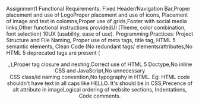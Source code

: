 Assignment1
   Functional Requirements:
    Fixed Header/Navigation Bar,Proper placement and use of LogoProper placement and use of icons, Placement of image and text in colomns,Proper use of grids,Footer with  social media links,Other functional instructions providedUI (Theme, color combination, font selection) 10UX (usability, ease of use).
   Programming Practices:
   Project Structure and File Naming, Proper use of meta tags, title tag, HTML 5 semantic elements, Clean Code (No redundant tags/ elements/attributes,No HTML 5 deprecated tags are present (<center>,<font>,<frame>),Proper tag closure and nesting,Correct use of HTML 5 Doctype,No inline CSS and JavaScript,No unnecessary <div>CSS class/id naming convention,No typography in HTML. Eg: HTML code shouldn't have text in all caps like  HELLO.  It's should be in CSS,Precence of alt attribute in imageLogical ordering of website sections, Indentations, Code comments.
